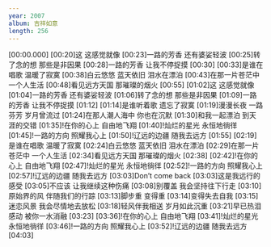```yaml
---
year: 2007
album: 吉祥如意
length: 256
---
```

[00:00.000]
[00:20]这 这感觉就像
[00:23]一路的芳香 还有婆娑轻波
[00:25]转了念的想 那些是非因果
[00:28]一路的芳香 让我不停捉摸
[00:30]
[00:33]是谁在唱歌 温暖了寂寞
[00:38]白云悠悠 蓝天依旧 泪水在漂泊
[00:43]在那一片苍茫中 一个人生活
[00:48]看见远方天国 那璀璨的烟火
[00:55]
[01:02]这 这感觉就像
[01:04]一路的芳香 还有婆娑轻波
[01:06]转了念的想 那些是非因果
[01:09]一路的芳香 让我不停捉摸
[01:12]
[01:14]是谁听着歌 遗忘了寂寞
[01:19]漫漫长夜 一路芬芳 岁月曾流过
[01:24]在那人潮人海中 你也在沉默
[01:30]和我一起漂泊 到天涯的交错
[01:35]!在你的心上 自由地飞翔
[01:40]!灿烂的星光 永恒地徜徉
[01:45]!一路的方向 照耀我心上
[01:50]!辽远的边疆 随我去远方
[01:55]
[02:19]是谁在唱歌 温暖了寂寞
[02:24]白云悠悠 蓝天依旧 泪水在漂泊
[02:29]在那一片苍茫中 一个人生活
[02:34]看见远方天国 那璀璨的烟火
[02:38]
[02:42]!在你的心上 自由地飞翔
[02:47]!灿烂的星光 永恒地徜徉
[02:52]!一路的方向 照耀我心上
[02:57]!辽远的边疆 随我去远方
[03:03]Don’t come back
[03:03]这是我远行的感受
[03:05]不应该 让我继续这种伤痛
[03:08]别覆盖 我会坚持往下行走
[03:10]原始界的风 伴随我们的行踪
[03:13]脚步重 变得重
[03:14]变得失去自我
[03:15]迷恋风景 我会尽情地去放松
[03:18]轻风伴我相送 岁月如此沉重
[03:21]早已热泪感动 被你一水消融
[03:23]
[03:36]!在你的心上 自由地飞翔
[03:41]!灿烂的星光 永恒地徜徉
[03:46]!一路的方向 照耀我心上
[03:52]!辽远的边疆 随我去远方
[04:03]
